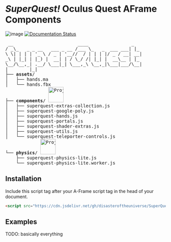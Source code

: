 # _SuperQuest!_ Oculus Quest AFrame Components

![image](https://www.repostatus.org/badges/latest/wip.svg) [![Documentation Status](https://readthedocs.org/projects/superquest/badge/?version=latest)](https://superquest.readthedocs.io/?badge=latest)

<pre> __                        ____                _
/ _\_   _ _ __   ___ _ __ /___ \_   _  ___ ___| |_
\ \| | | | '_ \ / _ | '__//  / | | | |/ _ / __| __|
_\ | |_| | |_) |  __| | / \_/ /| |_| |  __\__ | |_
\__/\__,_| .__/ \___|_| \___,_\ \__,_|\___|___/\__|
|        |_|
├── <b>assets</b>/
│   ├── hands.ma
│   └── hands.fbx
├── <b>components</b>/ <a href="https://www.repostatus.org/#wip"><img src="https://www.repostatus.org/badges/latest/wip.svg" width="48" alt="Project Status: WIP – Initial development is in progress, but there has not yet been a stable, usable release suitable for the public." /></a>
│   ├── superquest-extras-collection.js
│   ├── superquest-google-poly.js
│   ├── superquest-hands.js
│   ├── superquest-portals.js
│   ├── superquest-shader-extras.js
│   ├── superquest-utils.js
│   └── superquest-teleporter-controls.js
└── <b>physics</b>/ <a href="https://www.repostatus.org/#concept"><img src="https://www.repostatus.org/badges/latest/concept.svg" width="48" alt="Project Status: Concept – Minimal or no implementation has been done yet, or the repository is only intended to be a limited example, demo, or proof-of-concept." /></a>
    ├── superquest-physics-lite.js
    └── superquest-physics-lite.worker.js
</pre>

## Installation

Include this script tag after your A-Frame script tag in the head of your document.

```html
<script src="https://cdn.jsdelivr.net/gh/disasteroftheuniverse/SuperQuest/dist/SuperQuest.full.min.js"></script>
```
## Examples

TODO: basically everything
